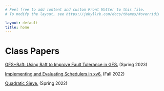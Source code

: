 ```yaml
---
# Feel free to add content and custom Front Matter to this file.
# To modify the layout, see https://jekyllrb.com/docs/themes/#overriding-theme-defaults

layout: default
title: home
---
```


# Class Papers
<a href="markyangliu.github.io/papers/raftgfs.pdf" target="_blank">GFS+Raft: Using Raft to Improve Fault Tolerance in GFS.</a> (Spring 2023)

<a href="markyangliu.github.io/papers/scheduler.pdf" target="_blank">Implementing and Evaluating Schedulers in xv6.</a> (Fall 2022)

<a href="markyangliu.github.io/papers/sieve.pdf" target="_blank">Quadratic Sieve.</a> (Spring 2022)
